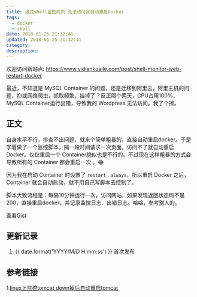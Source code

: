 ```yaml
---
title: 通过shell监控网页 无法访问就自动重启Docker
tags:
  - docker
  - shell
date: 2018-01-25 21:32:41
updated: 2018-01-25 21:32:41
category:
description:
---
```


欢迎访问新站点: <https://www.yidiankuaile.com/post/shell-monitor-web-restart-docker>

最近，不知道是 MySQL Container 的问题，还是迁移到阿里云，阿里主机的问题，抑或网络爬虫，抓取频繁，挂掉了？反正隔个两天，CPU占用100%，MySQL Container运行出错，导致我的 Wordpress 无法访问。我了个擦。

<!-- more -->

## 正文

自身水平不行，排查不出问题，就来个简单粗暴的，直接自动重启docker。于是学着做了一个监控脚本，隔一段时间请求一次页面，访问不了就自动重启 Docker。仅仅重启一个 Container貌似也是不行的。不过现在这样粗暴的方式会导致所有的 Container 都会重启一次 。😂

因为我在启动 Container 时设置了 `restart：always`，所以重启 Docker 之后，Container 就会自动启动，就不用自己写脚本去控制了。

脚本大致流程是：每隔10分钟运行一次，访问网站，如果发现返回状态码不是200，直接重启docker，并记录监控日志、出错日志。哈哈，参考别人的。

<div class="gist-oembed" data-gist="a4aa182bfff3abf2df7cfc5cc07db289.json"></div>

[查看Gist](https://gist.github.com/a4aa182bfff3abf2df7cfc5cc07db289)

## 更新记录

1. {{ date.format('YYYY/M/D H:mm:ss') }} 首次发布

## 参考链接

1.[linux上监控tomcat down掉后自动重启tomcat](https://www.cnblogs.com/ddxueyu/p/6209932.html)
